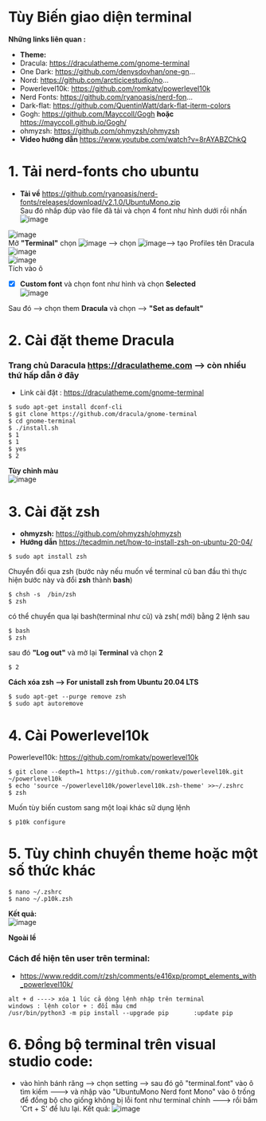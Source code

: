 # Tùy Biến giao diện terminal
**Những links liên quan :**
- **Theme:**
- Dracula: https://draculatheme.com/gnome-terminal
- One Dark: https://github.com/denysdovhan/one-gn...
- Nord: https://github.com/arcticicestudio/no...
- Powerlevel10k: https://github.com/romkatv/powerlevel10k
- Nerd Fonts: https://github.com/ryanoasis/nerd-fon...
- Dark-flat: https://github.com/QuentinWatt/dark-flat-iterm-colors
- Gogh: https://github.com/Mayccoll/Gogh **hoặc** https://mayccoll.github.io/Gogh/
- ohmyzsh: https://github.com/ohmyzsh/ohmyzsh
- **Video hướng dẫn** https://www.youtube.com/watch?v=8rAYABZChkQ

# 1. Tải nerd-fonts cho ubuntu
- **Tải về** https://github.com/ryanoasis/nerd-fonts/releases/download/v2.1.0/UbuntuMono.zip \
Sau đó nhấp đúp vào file đã tải và chọn 4 font như hình dưới rồi nhấn ![image](https://user-images.githubusercontent.com/42485856/128306160-53737dec-83e0-4387-94cc-ad471bcae349.png) 

![image](https://user-images.githubusercontent.com/42485856/128305797-e8ce1b11-6a3c-4bf1-b1a0-2d452005ff11.png) \
Mở **"Terminal"** chọn ![image](https://user-images.githubusercontent.com/42485856/128304713-72938258-e650-4284-b9d1-47b920f4037e.png) --> chọn ![image](https://user-images.githubusercontent.com/42485856/128304968-4a889bff-6810-4676-a556-ba6514dd0b8c.png)--> tạo Profiles tên Dracula ![image](https://user-images.githubusercontent.com/42485856/128305336-d84ec592-6a60-4b6f-a4e4-c1acb167c80a.png) \
![image](https://user-images.githubusercontent.com/42485856/128304211-7770f3ad-90a3-41e4-a57a-41efd3e38c93.png) \
Tích vào ô 
- [x] **Custom font** và chọn font như hình và chọn **Selected**  \
![image](https://user-images.githubusercontent.com/42485856/128306493-864c3839-2725-4f79-8f29-92a16128e388.png)

Sau đó --> chọn them **Dracula** và chọn --> **"Set as default"**


# 2. Cài đặt theme Dracula
### Trang chủ Daracula https://draculatheme.com --> còn nhiều thứ hấp dẫn ở đây
- Link cài đặt : https://draculatheme.com/gnome-terminal
```
$ sudo apt-get install dconf-cli
$ git clone https://github.com/dracula/gnome-terminal
$ cd gnome-terminal
$ ./install.sh
$ 1
$ 1
$ yes
$ 2
```
**Tùy chỉnh màu** \
![image](https://user-images.githubusercontent.com/42485856/128316103-4d335361-8ca7-4f48-a52a-854380869cb1.png)

# 3. Cài đặt zsh
- **ohmyzsh:** https://github.com/ohmyzsh/ohmyzsh
- **Hướng dẫn** https://tecadmin.net/how-to-install-zsh-on-ubuntu-20-04/
```
$ sudo apt install zsh
```
Chuyển đổi qua zsh (bước này nếu muốn về terminal cũ ban đầu thì thực hiện bước này và đổi **zsh** thành **bash**)
```
$ chsh -s  /bin/zsh
$ zsh
```
có thể chuyển qua lại bash(terminal như cũ) và zsh( mới) bằng 2 lệnh sau
```
$ bash
$ zsh
```

sau đó **"Log out"** và mở lại **Terminal** và chọn **2**
```
$ 2
```
**Cách xóa zsh --> For unistall zsh from Ubuntu 20.04 LTS**
```
$ sudo apt-get --purge remove zsh
$ sudo apt autoremove
```

# 4. Cài Powerlevel10k
Powerlevel10k: https://github.com/romkatv/powerlevel10k
```
$ git clone --depth=1 https://github.com/romkatv/powerlevel10k.git ~/powerlevel10k
$ echo 'source ~/powerlevel10k/powerlevel10k.zsh-theme' >>~/.zshrc
$ zsh
```
Muốn tùy biến custom sang một loại khác sữ dụng lệnh 
```
$ p10k configure
```
# 5. Tùy chỉnh chuyển theme hoặc một số thức khác
```
$ nano ~/.zshrc
$ nano ~/.p10k.zsh
```

**Kết quả:** \
![image](https://user-images.githubusercontent.com/42485856/128347392-8cde5cf8-fea0-491d-9ca1-791fe33ac8ec.png)

**Ngoài lề**
### Cách để hiện tên user trên terminal:
- https://www.reddit.com/r/zsh/comments/e416xp/prompt_elements_with_powerlevel10k/
```
alt + d ----> xóa 1 lúc cả dòng lệnh nhập trên terminal
windows : lệnh color + : đổi màu cmd
/usr/bin/python3 -m pip install --upgrade pip       :update pip
```


# 6. Đồng bộ terminal trên visual studio code:

- vào hình bánh răng --> chọn setting --> sau đó gõ "terminal.font" vào ô tìm kiếm ---> và nhập vào "UbuntuMono Nerd font Mono" vào ô trống để đồng bộ cho giống không bị lỗi font như terminal chính ---> rồi bấm 'Crt + S' để lưu lại. Kết quả:
![image](https://user-images.githubusercontent.com/42485856/146211642-cf1d09dc-4e3c-4c3c-bac4-738bb0465529.png)
